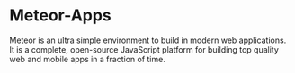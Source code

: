 # Meteor-Apps
Meteor is an ultra simple environment to build in modern web applications. It is a complete, open-source JavaScript platform for building top quality web and mobile apps in a fraction of time.
